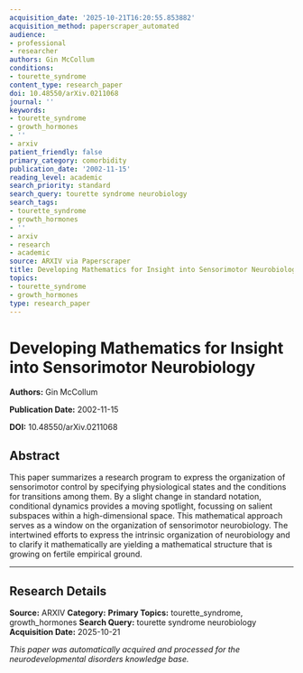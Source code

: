 ```yaml
---
acquisition_date: '2025-10-21T16:20:55.853882'
acquisition_method: paperscraper_automated
audience:
- professional
- researcher
authors: Gin McCollum
conditions:
- tourette_syndrome
content_type: research_paper
doi: 10.48550/arXiv.0211068
journal: ''
keywords:
- tourette_syndrome
- growth_hormones
- ''
- arxiv
patient_friendly: false
primary_category: comorbidity
publication_date: '2002-11-15'
reading_level: academic
search_priority: standard
search_query: tourette syndrome neurobiology
search_tags:
- tourette_syndrome
- growth_hormones
- ''
- arxiv
- research
- academic
source: ARXIV via Paperscraper
title: Developing Mathematics for Insight into Sensorimotor Neurobiology
topics:
- tourette_syndrome
- growth_hormones
type: research_paper
---
```


# Developing Mathematics for Insight into Sensorimotor Neurobiology

**Authors:** Gin McCollum

**Publication Date:** 2002-11-15

**DOI:** 10.48550/arXiv.0211068

## Abstract

This paper summarizes a research program to express the organization of sensorimotor control by specifying physiological states and the conditions for transitions among them. By a slight change in standard notation, conditional dynamics provides a moving spotlight, focussing on salient subspaces within a high-dimensional space. This mathematical approach serves as a window on the organization of sensorimotor neurobiology. The intertwined efforts to express the intrinsic organization of neurobiology and to clarify it mathematically are yielding a mathematical structure that is growing on fertile empirical ground.

---

## Research Details

**Source:** ARXIV
**Category:** 
**Primary Topics:** tourette_syndrome, growth_hormones
**Search Query:** tourette syndrome neurobiology
**Acquisition Date:** 2025-10-21

*This paper was automatically acquired and processed for the neurodevelopmental disorders knowledge base.*
